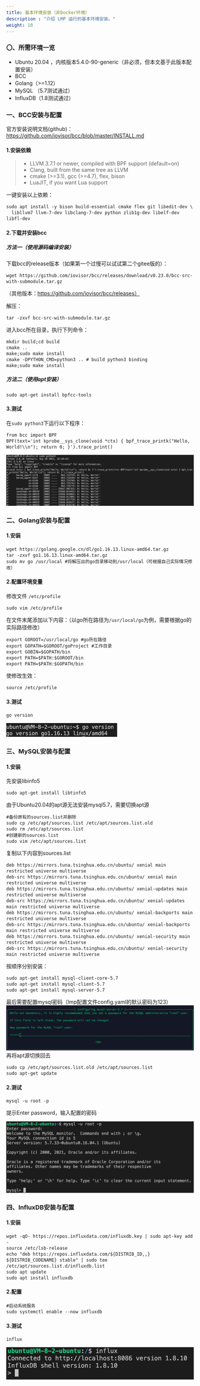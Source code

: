 ```yaml
---
title: 基本环境安装（非Docker环境）
description : "介绍 LMP 运行的基本环境安装。"
weight: 10
---
```


### 〇、所需环境一览

- Ubuntu 20.04 ，内核版本5.4.0-90-generic（非必须，但本文基于此版本配置安装）
- BCC
- Golang（>=1.12）
- MySQL （5.7测试通过）
- InfluxDB（1.8测试通过）

### 一、BCC安装与配置

官方安装说明文档(github)：https://github.com/iovisor/bcc/blob/master/INSTALL.md

#### 1.安装依赖
>- LLVM 3.7.1 or newer, compiled with BPF support (default=on)
>- Clang, built from the same tree as LLVM
>- cmake (>=3.1), gcc (>=4.7), flex, bison
>- LuaJIT, if you want Lua support

一键安装以上依赖：
```
sudo apt install -y bison build-essential cmake flex git libedit-dev \
  libllvm7 llvm-7-dev libclang-7-dev python zlib1g-dev libelf-dev libfl-dev
```

#### 2.下载并安装bcc

##### 方法一（使用源码编译安装）

下载bcc的release版本（如果第一个过慢可以试试第二个gitee版的）：

```
wget https://github.com/iovisor/bcc/releases/download/v0.23.0/bcc-src-with-submodule.tar.gz
```
（其他版本：https://github.com/iovisor/bcc/releases）

解压：
```
tar -zxvf bcc-src-with-submodule.tar.gz
```

进入bcc所在目录，执行下列命令：

```
mkdir build;cd build
cmake ..
make;sudo make install
cmake -DPYTHON_CMD=python3 .. # build python3 binding
make;sudo make install
```

##### 方法二（使用apt安装）

```
sudo apt-get install bpfcc-tools
```

#### 3.测试

在`sudo python3`下运行以下程序：

```
from bcc import BPF
BPF(text='int kprobe__sys_clone(void *ctx) { bpf_trace_printk("Hello, World!\\n"); return 0; }').trace_print()
```

![image-20220114224845536](images/202201142248579.png)

### 二、Golang安装与配置

#### 1.安装

```
wget https://golang.google.cn/dl/go1.16.13.linux-amd64.tar.gz
tar -zxvf go1.16.13.linux-amd64.tar.gz
sudo mv go /usr/local #将解压出的go目录移动到/usr/local（可根据自己实际情况修改）
```

#### 2.配置环境变量

修改文件 `/etc/profile` 

```
sudo vim /etc/profile
```

在文件末尾添加以下内容：（以go所在路径为`/usr/local/go`为例，需要根据go的实际路径修改）

```
export GOROOT=/usr/local/go #go所在路径
export GOPATH=$GOROOT/goProject #工作目录
export GOBIN=$GOPATH/bin
export PATH=$PATH:$GOROOT/bin
export PATH=$PATH:$GOPATH/bin
```

使修改生效：

```
source /etc/profile
```

#### 3.测试

```
go version
```

<img src="images/202201142245428.png" alt="image-20220114224539249" style="zoom:50%;" />

### 三、MySQL安装与配置

#### 1.安装
先安装libinfo5
```
sudo apt-get install libtinfo5
```
由于Ubuntu20.04的apt源无法安装mysql5.7，需要切换apt源
```
#备份原有的sources.list并删除
sudo cp /etc/apt/sources.list /etc/apt/sources.list.old
sudo rm /etc/apt/sources.list
#创建新的sources.list
sudo vim /etc/apt/sources.list
```
复制以下内容到sources.list
```
deb https://mirrors.tuna.tsinghua.edu.cn/ubuntu/ xenial main restricted universe multiverse
deb-src https://mirrors.tuna.tsinghua.edu.cn/ubuntu/ xenial main restricted universe multiverse
deb https://mirrors.tuna.tsinghua.edu.cn/ubuntu/ xenial-updates main restricted universe multiverse
deb-src https://mirrors.tuna.tsinghua.edu.cn/ubuntu/ xenial-updates main restricted universe multiverse
deb https://mirrors.tuna.tsinghua.edu.cn/ubuntu/ xenial-backports main restricted universe multiverse
deb-src https://mirrors.tuna.tsinghua.edu.cn/ubuntu/ xenial-backports main restricted universe multiverse
deb https://mirrors.tuna.tsinghua.edu.cn/ubuntu/ xenial-security main restricted universe multiverse
deb-src https://mirrors.tuna.tsinghua.edu.cn/ubuntu/ xenial-security main restricted universe multiverse
```
按顺序分别安装：
```
sudo apt-get install mysql-client-core-5.7
sudo apt-get install mysql-client-5.7
sudo apt-get install mysql-server-5.7
```
最后需要配置mysql密码（lmp配置文件config.yaml的默认密码为123）
![image-20220116155303403](images/202201161553441.png)
再将apt源切换回去

```
sudo cp /etc/apt/sources.list.old /etc/apt/sources.list
sudo apt-get update
```

#### 2.测试

```
mysql -u root -p
```

提示Enter password，输入配置的密码

![image-20220116170614026](images/202201161706077.png)

### 四、InfluxDB安装与配置

#### 1.安装

```
wget -qO- https://repos.influxdata.com/influxdb.key | sudo apt-key add -
source /etc/lsb-release
echo "deb https://repos.influxdata.com/${DISTRIB_ID,,} ${DISTRIB_CODENAME} stable" | sudo tee /etc/apt/sources.list.d/influxdb.list
sudo apt update
sudo apt install influxdb
```

#### 2.配置

```
#启动系统服务
sudo systemctl enable --now influxdb
```

#### 3.测试

```
influx
```

<img src="images/202201201719165.png" alt="image-20220120171928444" style="zoom:67%;" />

